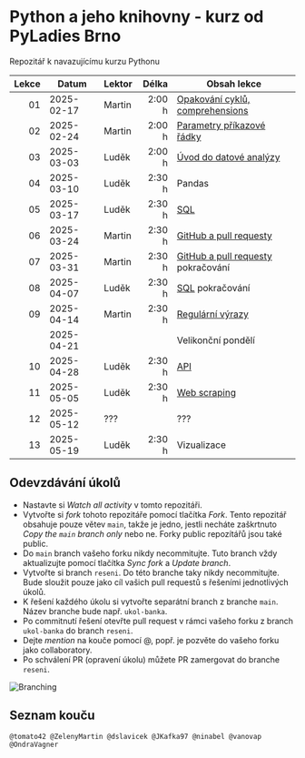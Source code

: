 # Python a jeho knihovny - kurz od PyLadies Brno

Repozitář k navazujícímu kurzu Pythonu

| Lekce | Datum      | Lektor |  Délka | Obsah lekce                              |
| ----: | ---------- | ------ | -----: | ---------------------------------------- |
|    01 | 2025-02-17 | Martin | 2:00 h | [Opakování cyklů, comprehensions][cykly] |
|    02 | 2025-02-24 | Martin | 2:00 h | [Parametry příkazové řádky][params]      |
|    03 | 2025-03-03 | Luděk  | 2:00 h | [Úvod do datové analýzy][dta-uvod]       |
|    04 | 2025-03-10 | Luděk  | 2:30 h | Pandas                                   |
|    05 | 2025-03-17 | Luděk  | 2:30 h | [SQL][sql]                               |
|    06 | 2025-03-24 | Martin | 2:30 h | [GitHub a pull requesty][gh]             |
|    07 | 2025-03-31 | Martin | 2:30 h | [GitHub a pull requesty][gh] pokračování |
|    08 | 2025-04-07 | Luděk  | 2:30 h | [SQL][sql] pokračování                   |
|    09 | 2025-04-14 | Martin | 2:30 h | [Regulární výrazy][regexp]               |
|       | 2025-04-21 |        |        | Velikonční pondělí                       |
|    10 | 2025-04-28 | Luděk  | 2:30 h | [API][api]                               |
|    11 | 2025-05-05 | Luděk  | 2:30 h | [Web scraping][webscraping]              |
|    12 | 2025-05-12 | ???    |        | ???                                      |
|    13 | 2025-05-19 | Luděk  | 2:30 h | Vizualizace                              |

[cykly]: https://kodim.cz/czechitas/uvod-do-progr-2/bonusy/cykly-2/cyklus-s-ciselnou-radou
[params]: https://kodim.cz/czechitas/uvod-do-progr-2/bonusy/parametry-prikazove-radky/parametry
[regexp]: https://kodim.cz/czechitas/python-data-1/ziskavani-dat/regularni-vyrazy/regularni-vyrazy
[dta-uvod]: https://blackdeck.cz/dta-uvod
[gh]: https://github.com/PyLadiesCZ-Brno/python-knihovny/tree/main/06#readme
[sql]: https://dta-sql.streamlit.app/
[api]: https://dta-api.streamlit.app/
[webscraping]: https://dta-scraping.streamlit.app/

## Odevzdávání úkolů

* Nastavte si _Watch all activity_ v tomto repozitáři.
* Vytvořte si _fork_ tohoto repozitáře pomocí tlačítka _Fork_. Tento repozitář
  obsahuje pouze větev `main`, takže je jedno, jestli necháte zaškrtnuto _Copy
  the `main` branch only_ nebo ne. Forky public repozítářů jsou také public.
* Do `main` branch vašeho forku nikdy necommitujte. Tuto branch vždy
  aktualizujte pomocí tlačítka _Sync fork_ a _Update branch_.
* Vytvořte si branch `reseni`. Do této branche taky nikdy necommitujte. Bude
  sloužit pouze jako cíl vašich pull requestů s řešeními jednotlivých úkolů.
* K řešení každého úkolu si vytvořte separátní branch z branche `main`. Název
  branche bude např. `ukol-banka`.
* Po commitnutí řešení otevřte pull request v rámci vašeho forku z branch
  `ukol-banka` do branch `reseni`.
* Dejte _mention_ na kouče pomocí @, popř. je pozvěte do vašeho forku jako
  collaboratory.
* Po schválení PR (opravení úkolu) můžete PR zamergovat do branche `reseni`.

![Branching](branching.png)

## Seznam kouču

```
@tomato42 @ZelenyMartin @dslavicek @JKafka97 @ninabel @vanovap @OndraVagner
```
